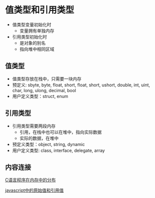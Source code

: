 # 值类型和引用类型

- 值类型变量初始化时
  - 变量拥有单独内存
- 引用类型初始化时
  - 是对象的别名
  - 指向堆中相同区域

## 值类型

- 值类型存放在栈中，只需要一块内存
- 预定义: sbyte, byte, float, short, float, short, ushort, double, int, uint, char, long, ulong, decimal, bool
- 用户定义类型：struct, enum

## 引用类型

- 引用类型需要两段内存
  - 引用，在栈中也可以在堆中，指向实际数据
  - 实际的数据，在堆中
- 预定义类型：object, string, dynamic
- 用户定义类型: class, interface, delegate, array
  
## 内容连接

[C语言程序在内存中的分布](linux-process-c程序的存储空间布局.md)

[javascript中的原始值和引用值](javascript-variable-copy-and-reference.md)